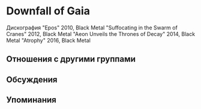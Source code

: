 # Downfall of Gaia

Дискография
"Epos" 2010, Black Metal
"Suffocating in the Swarm of Cranes" 2012, Black Metal
"Aeon Unveils the Thrones of Decay" 2014, Black Metal
"Atrophy" 2016, Black Metal

## Отношения с другими группами


## Обсуждения


## Упоминания

